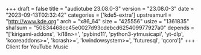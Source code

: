 +++
draft = false
title = "audiotube 23.08.0-3"
version = "23.08.0-3"
date = "2023-09-13T02:32:42"
categories = ['kde5-extra']
upstreamurl = "http://www.kde.org"
arch = "x86_64"
size = "425556"
usize = "1361835"
sha1sum = "50834468cc45e0027d93cdebcd625409977927a0"
depends = "['kirigami-addons', 'ki18n>=', 'pybind11', 'python3-ytmusicapi', 'yt-dlp', 'kcoreaddons>=', 'kcrash>=', 'kwindowsystem>=', 'futuresql', 'qcoro']"
+++
Client for YouTube Music